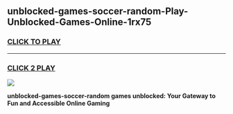
## unblocked-games-soccer-random-Play-Unblocked-Games-Online-1rx75
<h3>
<a href="https://premium76.site?title=unblocked-games-soccer-random&ref=25A">CLICK TO PLAY</a></h3>
<hr>

<h3>
<a href="https://premium76.site?title=unblocked-games-soccer-random&ref=25A">CLICK 2 PLAY</a>
  
</h3>

<a href="https://premium76.site?title=unblocked-games-soccer-random&ref=25A"><img src="https://clearcache.store/games.png"></a>


**unblocked-games-soccer-random games unblocked: Your Gateway to Fun and Accessible Online Gaming**
